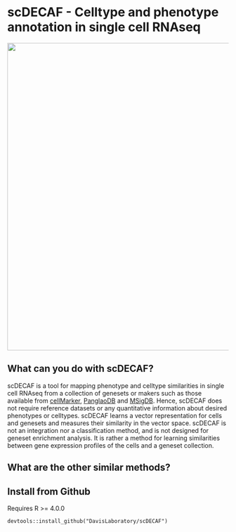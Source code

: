 scDECAF - Celltype and phenotype annotation in single cell RNAseq 
=================================================================


<img src="https://user-images.githubusercontent.com/7257233/107848582-ad5a2980-6e48-11eb-8590-ddd00223e9c5.png" width="700px" align="center">



What can you do with scDECAF?
---------------------
scDECAF is a tool for mapping phenotype and celltype similarities in single cell RNAseq from a collection of genesets or makers such as those available from [cellMarker](http://biocc.hrbmu.edu.cn/CellMarker/), [PanglaoDB](https://panglaodb.se/) and [MSigDB](http://www.gsea-msigdb.org/gsea/msigdb/collections.jsp). Hence, scDECAF does not require reference datasets or any quantitative information about desired phenotypes or celltypes. scDECAF learns a vector representation for cells and genesets and measures their similarity in the vector space. scDECAF is not an integration nor a classification method, and is not designed for geneset enrichment analysis. It is rather a method for learning similarities between gene expression profiles of the cells and a geneset collection.



What are the other similar methods?
------------------------

Install from Github
------------------------------------

Requires R >= 4.0.0

```
devtools::install_github("DavisLaboratory/scDECAF")
```


